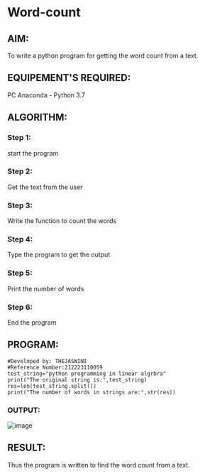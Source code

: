 # Word-count
## AIM:
To write a python program for getting the word count from a text.
## EQUIPEMENT'S REQUIRED: 
PC
Anaconda - Python 3.7
## ALGORITHM: 
### Step 1:
start the program
### Step 2: 
 Get the text from the user
### Step 3: 
Write the function to count the words
### Step 4:  
Type the program to get the output
### Step 5: 
Print the number of words
### Step 6: 
End the program
## PROGRAM:
```
#Developed by: THEJASWINI
#Reference Number:212223110059
test_string="python programming in linear algrbra"
print("The original string is:",test_string)
res=len(test_string.split())
print("The number of words in strings are:",str(res))
```
### OUTPUT:
![image](https://github.com/thejaswinidhanaraj/Word-count/assets/148514511/245c9d80-04bf-436c-a499-8212da497133)




## RESULT:
Thus the program is written to find the word count from a text.
